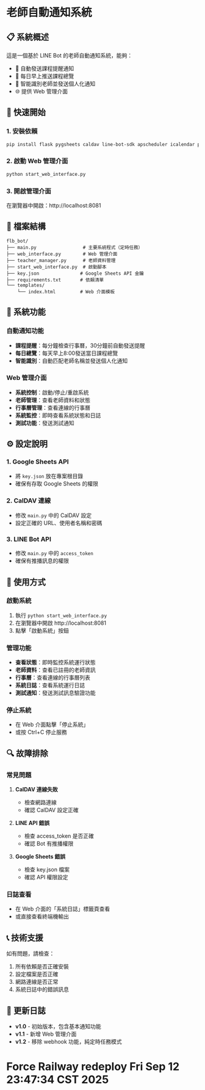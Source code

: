 # 老師自動通知系統

## 📋 系統概述

這是一個基於 LINE Bot 的老師自動通知系統，能夠：
- 🔔 自動發送課程提醒通知
- 📅 每日早上推送課程總覽
- 👥 智能識別老師並發送個人化通知
- 🌐 提供 Web 管理介面

## 🚀 快速開始

### 1. 安裝依賴
```bash
pip install flask pygsheets caldav line-bot-sdk apscheduler icalendar pytz requests
```

### 2. 啟動 Web 管理介面
```bash
python start_web_interface.py
```

### 3. 開啟管理介面
在瀏覽器中開啟：http://localhost:8081

## 📁 檔案結構

```
flb_bot/
├── main.py                 # 主要系統程式（定時任務）
├── web_interface.py        # Web 管理介面
├── teacher_manager.py      # 老師資料管理
├── start_web_interface.py  # 啟動腳本
├── key.json               # Google Sheets API 金鑰
├── requirements.txt       # 依賴清單
└── templates/
    └── index.html         # Web 介面模板
```

## 🔧 系統功能

### 自動通知功能
- **課程提醒**：每分鐘檢查行事曆，30分鐘前自動發送提醒
- **每日總覽**：每天早上8:00發送當日課程總覽
- **智能識別**：自動匹配老師名稱並發送個人化通知

### Web 管理介面
- **系統控制**：啟動/停止/重啟系統
- **老師管理**：查看老師資料和狀態
- **行事曆管理**：查看連線的行事曆
- **系統監控**：即時查看系統狀態和日誌
- **測試功能**：發送測試通知

## ⚙️ 設定說明

### 1. Google Sheets API
- 將 `key.json` 放在專案根目錄
- 確保有存取 Google Sheets 的權限

### 2. CalDAV 連線
- 修改 `main.py` 中的 CalDAV 設定
- 設定正確的 URL、使用者名稱和密碼

### 3. LINE Bot API
- 修改 `main.py` 中的 `access_token`
- 確保有推播訊息的權限

## 🎯 使用方式

### 啟動系統
1. 執行 `python start_web_interface.py`
2. 在瀏覽器中開啟 http://localhost:8081
3. 點擊「啟動系統」按鈕

### 管理功能
- **查看狀態**：即時監控系統運行狀態
- **老師資料**：查看已註冊的老師資訊
- **行事曆**：查看連線的行事曆列表
- **系統日誌**：查看系統運行日誌
- **測試通知**：發送測試訊息驗證功能

### 停止系統
- 在 Web 介面點擊「停止系統」
- 或按 Ctrl+C 停止服務

## 🔍 故障排除

### 常見問題
1. **CalDAV 連線失敗**
   - 檢查網路連線
   - 確認 CalDAV 設定正確

2. **LINE API 錯誤**
   - 檢查 access_token 是否正確
   - 確認 Bot 有推播權限

3. **Google Sheets 錯誤**
   - 檢查 key.json 檔案
   - 確認 API 權限設定

### 日誌查看
- 在 Web 介面的「系統日誌」標籤頁查看
- 或直接查看終端機輸出

## 📞 技術支援

如有問題，請檢查：
1. 所有依賴是否正確安裝
2. 設定檔案是否正確
3. 網路連線是否正常
4. 系統日誌中的錯誤訊息

## 🔄 更新日誌

- **v1.0** - 初始版本，包含基本通知功能
- **v1.1** - 新增 Web 管理介面
- **v1.2** - 移除 webhook 功能，純定時任務模式
# Force Railway redeploy Fri Sep 12 23:47:34 CST 2025
